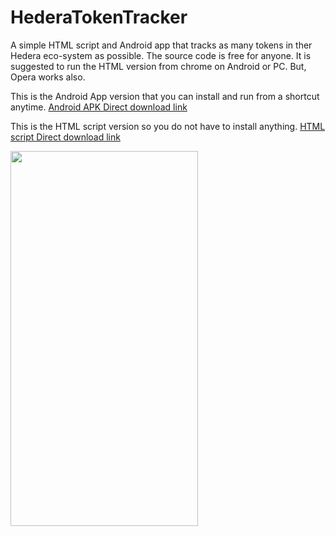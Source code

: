 # HederaTokenTracker

A simple HTML script and Android app that tracks as many tokens in ther Hedera eco-system as possible.
The source code is free for anyone.
It is suggested to run the HTML version  from chrome on Android or PC. But, Opera works also.


This is the Android App version that you can install and run from a shortcut anytime.
 <a href="https://cdn.fbsbx.com/v/t59.2708-21/347995035_923327428920822_1814835339691298854_n.apk/Hedera-Token-Tracker_1_1.0.apk?_nc_cat=105&ccb=1-7&_nc_sid=0cab14&_nc_ohc=y06eFpNEAREAX-z35qS&_nc_ht=cdn.fbsbx.com&oh=03_AdQEtm66EGDtHVslZ28B0GPliB0o7m9AabQOorehRXBMsA&oe=64684B2D&dl=1">Android APK Direct download link</a>
 
This is the HTML script version so you do not have to install anything.
 <a href="https://cdn.fbsbx.com/v/t59.2708-21/347579321_249285947650255_4715499807861352083_n.html/Hedera-token-tracker-latest.html?_nc_cat=103&ccb=1-7&_nc_sid=0cab14&_nc_ohc=7UOZm6Kmv2AAX-qVuKS&_nc_ht=cdn.fbsbx.com&oh=03_AdSTr8Ud0cRb9O50goZL0kTCkGa0J9zmkp9Rp4NNw8sdUA&oe=646761F3&dl=1">HTML script Direct download link</a>

<image src="https://scontent-ord5-1.xx.fbcdn.net/v/t1.15752-9/345862363_1041427203929428_8690187577587529291_n.jpg?_nc_cat=101&ccb=1-7&_nc_sid=ae9488&_nc_ohc=0FfYMDex1x8AX_8imk2&_nc_ht=scontent-ord5-1.xx&oh=03_AdSIlgdcHEcPvOBTZLzllnrLQs9XuWiSpcyaMuUyKuDfFQ&oe=648D2DE1" width="300" height="600" >
